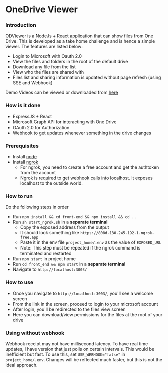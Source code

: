 # OneDrive Viewer
### Introduction

ODViewer is a NodeJs + React application that can show files from One Drive.
This is developed as a take home challenge and is hence a simple viewer.
The features are listed below:
* Login to Microsoft with Oauth 2.0
* View the files and folders in the root of the default drive
* Download any file from the list
* View who the files are shared with
* Files list and sharing information is updated without page refresh (using SSE and Webhook)

Demo Videos can be viewed or downloaded from [here](https://drive.google.com/drive/folders/1rET6uiuSYdIEZs_OJBRQzV6SvIRBJzQp?usp=sharing)

### How is it done
* ExpressJS + React
* Microsoft Graph API for interacting with One Drive
* OAuth 2.0 for Authorization
* Webhook to get updates whenever something in the drive changes


### Prerequisites

* Install [node](https://nodejs.org/en/download)
* Install [ngrok](https://ngrok.com/download)
  * For ngrok, you need to create a free account and get the authtoken from the account
  * Ngrok is required to get webhook calls into localhost. It exposes localhost to the outside world.

### How to run

Do the following steps in order

* Run `npm install && cd front-end && npm install && cd ..`
* Run `sh start_ngrok.sh` in a **separate terminal**
  * Copy the exposed address from the output
  * It should look something like `https://808d-130-245-192-1.ngrok-free.app`
  * Paste it in the env file `project_home/.env` as the value of `EXPOSED_URL`
  * Note: This step must be repeated if the ngrok command is terminated and restarted
* Run `npm start` in project home
* Run `cd front_end && npm start` in a **separate terminal**
* Navigate to `http://localhost:3003/`

### How to use
* Once you navigate to `http://localhost:3003/`, you'll see a welcome screen
* From the link in the screen, proceed to login to your microsoft account
* After login, you'll be redirected to the files view screen
* Here you can download/view permissions for the files at the root of your drive

### Using without webhook
Webhook receipt may not have millisecond latency. To have real time updates, I have version that just polls on certain intervals.
This would be inefficient but fast. To use this, set `USE_WEBHOOK="false"` in `project_home/.env`.
Changes will be reflected much faster, but this is not the ideal approach.
